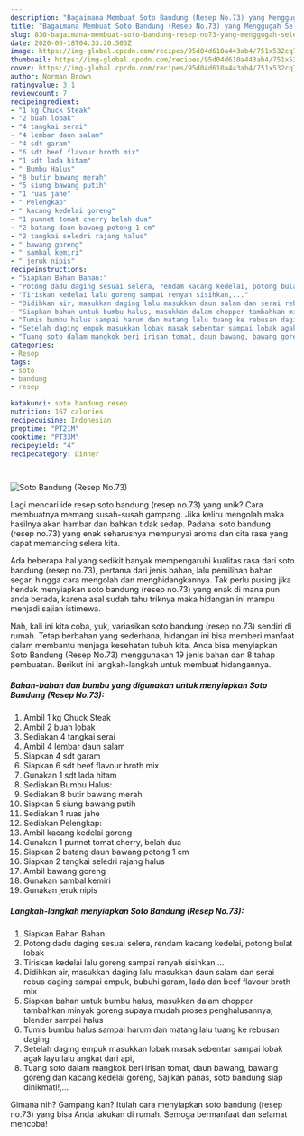 ```yaml
---
description: "Bagaimana Membuat Soto Bandung (Resep No.73) yang Menggugah Selera"
title: "Bagaimana Membuat Soto Bandung (Resep No.73) yang Menggugah Selera"
slug: 830-bagaimana-membuat-soto-bandung-resep-no73-yang-menggugah-selera
date: 2020-06-18T04:33:20.503Z
image: https://img-global.cpcdn.com/recipes/95d04d610a443ab4/751x532cq70/soto-bandung-resep-no73-foto-resep-utama.jpg
thumbnail: https://img-global.cpcdn.com/recipes/95d04d610a443ab4/751x532cq70/soto-bandung-resep-no73-foto-resep-utama.jpg
cover: https://img-global.cpcdn.com/recipes/95d04d610a443ab4/751x532cq70/soto-bandung-resep-no73-foto-resep-utama.jpg
author: Norman Brown
ratingvalue: 3.1
reviewcount: 7
recipeingredient:
- "1 kg Chuck Steak"
- "2 buah lobak"
- "4 tangkai serai"
- "4 lembar daun salam"
- "4 sdt garam"
- "6 sdt beef flavour broth mix"
- "1 sdt lada hitam"
- " Bumbu Halus"
- "8 butir bawang merah"
- "5 siung bawang putih"
- "1 ruas jahe"
- " Pelengkap"
- " kacang kedelai goreng"
- "1 punnet tomat cherry belah dua"
- "2 batang daun bawang potong 1 cm"
- "2 tangkai seledri rajang halus"
- " bawang goreng"
- " sambal kemiri"
- " jeruk nipis"
recipeinstructions:
- "Siapkan Bahan Bahan:"
- "Potong dadu daging sesuai selera, rendam kacang kedelai, potong bulat lobak"
- "Tiriskan kedelai lalu goreng sampai renyah sisihkan,..."
- "Didihkan air, masukkan daging lalu masukkan daun salam dan serai rebus daging sampai empuk, bubuhi garam, lada dan beef flavour broth mix"
- "Siapkan bahan untuk bumbu halus, masukkan dalam chopper tambahkan minyak goreng supaya mudah proses penghalusannya, blender sampai halus"
- "Tumis bumbu halus sampai harum dan matang lalu tuang ke rebusan daging"
- "Setelah daging empuk masukkan lobak masak sebentar sampai lobak agak layu lalu angkat dari api,"
- "Tuang soto dalam mangkok beri irisan tomat, daun bawang, bawang goreng dan kacang kedelai goreng, Sajikan panas, soto bandung siap dinikmati!,..."
categories:
- Resep
tags:
- soto
- bandung
- resep

katakunci: soto bandung resep 
nutrition: 167 calories
recipecuisine: Indonesian
preptime: "PT21M"
cooktime: "PT33M"
recipeyield: "4"
recipecategory: Dinner

---
```



![Soto Bandung (Resep No.73)](https://img-global.cpcdn.com/recipes/95d04d610a443ab4/751x532cq70/soto-bandung-resep-no73-foto-resep-utama.jpg)

Lagi mencari ide resep soto bandung (resep no.73) yang unik? Cara membuatnya memang susah-susah gampang. Jika keliru mengolah maka hasilnya akan hambar dan bahkan tidak sedap. Padahal soto bandung (resep no.73) yang enak seharusnya mempunyai aroma dan cita rasa yang dapat memancing selera kita.

Ada beberapa hal yang sedikit banyak mempengaruhi kualitas rasa dari soto bandung (resep no.73), pertama dari jenis bahan, lalu pemilihan bahan segar, hingga cara mengolah dan menghidangkannya. Tak perlu pusing jika hendak menyiapkan soto bandung (resep no.73) yang enak di mana pun anda berada, karena asal sudah tahu triknya maka hidangan ini mampu menjadi sajian istimewa.




Nah, kali ini kita coba, yuk, variasikan soto bandung (resep no.73) sendiri di rumah. Tetap berbahan yang sederhana, hidangan ini bisa memberi manfaat dalam membantu menjaga kesehatan tubuh kita. Anda bisa menyiapkan Soto Bandung (Resep No.73) menggunakan 19 jenis bahan dan 8 tahap pembuatan. Berikut ini langkah-langkah untuk membuat hidangannya.

<!--inarticleads1-->

##### Bahan-bahan dan bumbu yang digunakan untuk menyiapkan Soto Bandung (Resep No.73):

1. Ambil 1 kg Chuck Steak
1. Ambil 2 buah lobak
1. Sediakan 4 tangkai serai
1. Ambil 4 lembar daun salam
1. Siapkan 4 sdt garam
1. Siapkan 6 sdt beef flavour broth mix
1. Gunakan 1 sdt lada hitam
1. Sediakan  Bumbu Halus:
1. Sediakan 8 butir bawang merah
1. Siapkan 5 siung bawang putih
1. Sediakan 1 ruas jahe
1. Sediakan  Pelengkap:
1. Ambil  kacang kedelai goreng
1. Gunakan 1 punnet tomat cherry, belah dua
1. Siapkan 2 batang daun bawang potong 1 cm
1. Siapkan 2 tangkai seledri rajang halus
1. Ambil  bawang goreng
1. Gunakan  sambal kemiri
1. Gunakan  jeruk nipis




<!--inarticleads2-->

##### Langkah-langkah menyiapkan Soto Bandung (Resep No.73):

1. Siapkan Bahan Bahan:
1. Potong dadu daging sesuai selera, rendam kacang kedelai, potong bulat lobak
1. Tiriskan kedelai lalu goreng sampai renyah sisihkan,...
1. Didihkan air, masukkan daging lalu masukkan daun salam dan serai rebus daging sampai empuk, bubuhi garam, lada dan beef flavour broth mix
1. Siapkan bahan untuk bumbu halus, masukkan dalam chopper tambahkan minyak goreng supaya mudah proses penghalusannya, blender sampai halus
1. Tumis bumbu halus sampai harum dan matang lalu tuang ke rebusan daging
1. Setelah daging empuk masukkan lobak masak sebentar sampai lobak agak layu lalu angkat dari api,
1. Tuang soto dalam mangkok beri irisan tomat, daun bawang, bawang goreng dan kacang kedelai goreng, Sajikan panas, soto bandung siap dinikmati!,...




Gimana nih? Gampang kan? Itulah cara menyiapkan soto bandung (resep no.73) yang bisa Anda lakukan di rumah. Semoga bermanfaat dan selamat mencoba!

